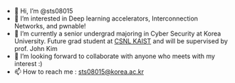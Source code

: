 - 👋 Hi, I’m @sts08015
- 👀 I’m interested in Deep learning accelerators, Interconnection Networks, and pwnable!
- 🌱 I’m currently a senior undergrad majoring in Cyber Security at Korea University. Future grad student at [CSNL KAIST](http://icn.kaist.ac.kr/) and will be supervised by prof. John Kim
- 💞️ I’m looking forward to collaborate with anyone who meets with my interest :)
- 📫 How to reach me : sts08015@korea.ac.kr

<!---
sts08015/sts08015 is a ✨ special ✨ repository because its `README.md` (this file) appears on your GitHub profile.
You can click the Preview link to take a look at your changes.
--->
